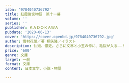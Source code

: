 ```yaml
---
isbn: '9784040736792'
title: 紅霞後宮物語　第十一幕
volume: ''
series: ''
publisher: ＫＡＤＯＫＡＷＡ
pubdate: '2020-06-13'
cover: 'https://cover.openbd.jp/9784040736792.jpg'
author: 雪村花菜／著 桐矢隆／イラスト
description: 仙娥、懐妊。さらに文林と小玉の仲に、亀裂が入る――！
price: '600'
genre: 文庫
target: 一般
format: 文庫
content: 日本文学、小説・物語

---
```

